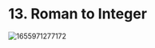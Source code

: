 # 13. Roman to Integer

![1655971277172](https://user-images.githubusercontent.com/45015114/175248249-a8fb31c5-6ca5-4cd7-b8ef-a6ed0d01f132.png)
